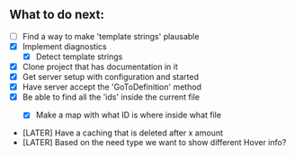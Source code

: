 ## What to do next:


- [ ] Find a way to make 'template strings' plausable
- [x] Implement diagnostics
    - [x] Detect template strings
- [x] Clone project that has documentation in it
- [x] Get server setup with configuration and started
- [x] Have server accept the 'GoToDefinition' method
- [x] Be able to find all the 'ids' inside the current file
    - [x] Make a map with what ID is where inside what file



- [LATER] Have a caching that is deleted after x amount
- [LATER] Based on the need type we want to show different Hover info?
